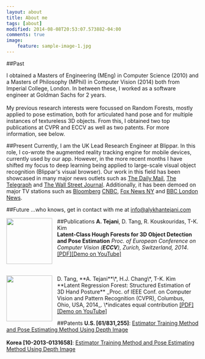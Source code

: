 ```yaml
---
layout: about
title: About me
tags: [about]
modified: 2014-08-08T20:53:07.573882-04:00
comments: true
image:
    feature: sample-image-1.jpg
---
```

##Past

I obtained a Masters of Engineering (MEng) in Computer Science (2010) and a Masters of Philosophy (MPhil) in Computer Vision (2014) both from Imperial College, London. In between these, I worked as a  software engineer at Goldman Sachs for 2 years.  
<br />
My previous research interests were focussed on Random Forests, mostly applied to pose estimation, both for articulated hand pose and for multiple instances of textureless 3D objects. From this, I obtained two top publications at CVPR and ECCV as well as two patents. For more information, see below.

##Present
Currently, I am the UK Lead Research Engineer at Blippar. In this role, I co-wrote the augmented reality tracking engine for mobile devices, currently used by our app. However, in the more recent months I have shifted my focus to deep learning being applied to large-scale visual object recognition (Blippar's visual browser). Our work in this field has been showcased in many major news outlets such as <a href="http://www.dailymail.co.uk/sciencetech/article-2993742/Forget-words-Blippar-app-lets-search-web-using-smartphone-CAMERA.html">The Daily Mail</a>, <a href="http://www.telegraph.co.uk/technology/news/11473374/Blippar-develops-visual-browser-for-the-physical-world.html"> The Telegraph</a> and <a href="http://www.wsj.com/video/a-search-engine-powered-by-your-smartphone-camera/65D77C0F-C710-47AD-919C-0D0E3FF95CF3.html">The Wall Street Journal</a>.  Additionally, it has been demoed on major TV stations such as <a href="http://www.bloomberg.com/news/videos/2015-03-18/-blipp-it-augmented-reality-comes-to-advertising?utm_content=buffer08438&utm_medium=social&utm_source=facebook.com&utm_campaign=buffer">Bloomberg</a> <a href="http://video.cnbc.com/gallery/?video=3000377421">CNBC</a>, <a href="http://www.myfoxny.com/story/29057765/what-does-blippar-app-do">Fox News NY</a> and <a href="https://www.youtube.com/watch?v=FhZAxBR6lko">BBC London News</a>.

##Future
...who knows, get in contact with me at info@alykhantejani.com

##Publications
<img align="left" src="{{ site.url }}/images/eccv14.png" height="120px" width="120px" style="padding-right: 10px">
**A. Tejani**, D. Tang, R. Kouskouridas, T-K. Kim  
**Latent-Class Hough Forests for 3D Object Detection and Pose Estimation** _Proc. of European Conference on Computer Vision (**ECCV**), Zurich, Switzerland, 2014_.  
<a href="http://www.iis.ee.ic.ac.uk/icvl/doc/ECCV2014_aly.pdf">[PDF]</a><a href="https://www.youtube.com/watch?v=vuDQzgQraFE">[Demo on YouTube]</a>
  
<br />
<br />
<img align="left" src="{{ site.url }}/images/cvpr14.png" height="120px" width="120px" style="padding-right: 10px">
D. Tang, **A. Tejani**\*, H.J. Chang\*, T-K. Kim  
**Latent Regression Forest: Structured Estimation of 3D Hand Posture** _Proc. of IEEE Conf. on Computer Vision and Pattern Recognition (CVPR), Columbus, Ohio, USA, 2014_. \*indicates equal contribution  
<a href="http://www.iis.ee.ic.ac.uk/dtang/cvpr_14.pdf">[PDF]</a><a href="http://youtu.be/ZI_XNPI_QXA">[Demo on YouTube]</a>

##Patents
**U.S. [61/831,255]**: <a href="https://www.google.com/patents/US20140363076">Estimator Training Method and Pose Estimating Method Using Depth Image</a>  
<br />
**Korea [10-2013-0131658]**: <a href="https://www.google.com/patents/US20140363076?dq=10-2013-0131658+patent&hl=en&sa=X&ei=fQ2HVZn9HZKs7AbqqouIDA&ved=0CB4Q6AEwAA">Estimator Training Method and Pose Estimating Method Using Depth Image</a>
